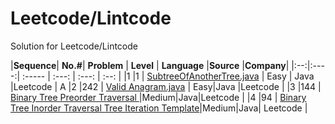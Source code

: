 
# Leetcode/Lintcode
Solution for Leetcode/Lintcode

|**Sequence**| **No.#**| **Problem**                         | **Level**     | **Language** |**Source** |**Company**|
|:--:|:----:| :-----                              |   :---:       |    :---:     | :--:     |
|1     |1    | [SubtreeOfAnotherTree.java](Java/572_SubtreeOfAnotherTree.java)  |    Easy       |    Java      |Leetcode  |  A
|2     |242  | [Valid Anagram.java](Java/242_ValidAnagram.java) | Easy|Java       |Leetcode  |
|3     |144  | [Binary Tree Preorder Traversal ](Java/144_BinaryTreePreorderTraversal.java)|Medium|Java|Leetcode  |
|4     |94   | [Binary Tree Inorder Traversal Tree Iteration Template](Java/94_BinaryTreeInorderTraversal.java)|Medium|Java| Leetcode  |
